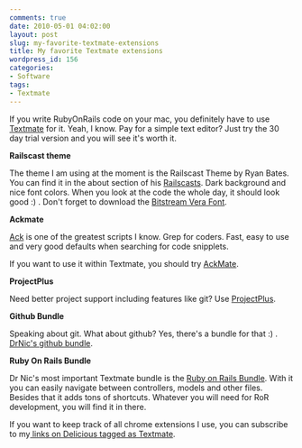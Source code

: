 ```yaml
---
comments: true
date: 2010-05-01 04:02:00
layout: post
slug: my-favorite-textmate-extensions
title: My favorite Textmate extensions
wordpress_id: 156
categories:
- Software
tags:
- Textmate
---
```


If you write RubyOnRails code on your mac, you definitely have to use [Textmate](http://macromates.com/) for it. Yeah, I know. Pay for a simple text editor? Just try the 30 day trial version and you will see it's worth it.

**Railscast theme**

The theme I am using at the moment is the Railscast Theme by Ryan Bates. You can find it in the about section of his [Railscasts](http://railscasts.com/about). Dark background and nice font colors. When you look at the code the whole day, it should look good :) . Don't forget to download the [Bitstream Vera Font](http://ftp.gnome.org/pub/GNOME/sources/ttf-bitstream-vera/1.10/).

**Ackmate**

[Ack](http://betterthangrep.com/) is one of the greatest scripts I know. Grep for coders. Fast, easy to use and very good defaults when searching for code snipplets.

If you want to use it within Textmate, you should try [AckMate](http://github.com/protocool/AckMate).

**ProjectPlus**

Need better project support including features like git? Use [ProjectPlus](http://ciaranwal.sh/projectplus).

**Github Bundle**

Speaking about git. What about github? Yes, there's a bundle for that :) . [DrNic's github bundle](http://github.com/drnic/github-tmbundle). 

**Ruby On Rails Bundle**

Dr Nic's most important Textmate bundle is the [Ruby on Rails Bundle](http://github.com/drnic/ruby-on-rails-tmbundle). With it you can easily navigate between controllers, models and other files. Besides that it adds tons of shortcuts. Whatever you will need for RoR development, you will find it in there.

If you want to keep track of all chrome extensions I use, you can subscribe to my[ links on Delicious tagged as Textmate](http://delicious.com/bodum/textmate).
